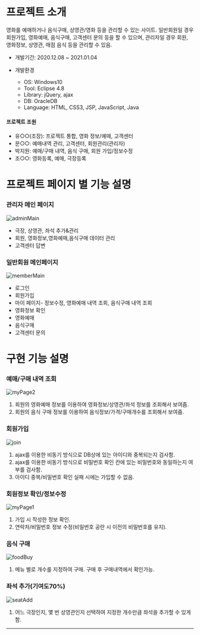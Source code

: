 
# 프로젝트 소개
영화를 예매하거나 음식구매, 상영관/영화 등을 관리할 수 있는 사이트.
일반회원일 경우 회원가입, 영화예매, 음식구매, 고객센터 문의 등을 할 수 있으며, 관리자일 경우 회원, 영화정보, 상영관, 매점 음식 등을 관리할 수 있음.

* 개발기간: 2020.12.08 ~ 2021.01.04

* 개발환경
  + OS: Windows10
  + Tool: Eclipse 4.8
  + Library: jQuery, ajax
  + DB: OracleDB
  + Language: HTML, CSS3, JSP, JavaScript, Java

#### 프로젝트 조원
+ 유○○(조장): 프로젝트 통합, 영화 정보/예매, 고객센터
+ 문○○: 예매내역 관리, 고객센터, 회원관리(관리자)
+ 박지원: 예매/구매 내역, 음식 구매, 회원 가입/정보수정
+ 조○○: 영화등록, 예매, 극장등록

# 프로젝트 페이지 별 기능 설명

### 관리자 메인 페이지
![adminMain](https://user-images.githubusercontent.com/59616321/109939040-ff89be80-7d13-11eb-8484-5c132ac7a7f2.png)
+ 극장, 상영관, 좌석 추가&관리
+ 회원, 영화정보,영화예매,음식구매 데이터 관리
+ 고객센터 답변

### 일반회원 메인페이지
![memberMain](https://user-images.githubusercontent.com/59616321/109939050-01538200-7d14-11eb-8991-e264af8a112b.png)
+ 로그인
+ 회원가입
+ 마이 페이지- 정보수정, 영화예매 내역 조회, 음식구매 내역 조회
+ 영화정보 확인
+ 영화예매
+ 음식구매
+ 고객센터 문의


# 구현 기능 설명
### 예매/구매 내역 조회
![myPage2](https://user-images.githubusercontent.com/59616321/109915706-9bf09880-7cf5-11eb-8761-8ea2c1ce0faa.png)
1. 회원의 영화예매 정보를 이용하여 영화정보/상영관/좌석 정보를 조회해서 보여줌.
2. 회원의 음식 구매 정보를 이용하여 음식정보/가격/구매개수를 조회해서 보여줌.

### 회원가입
![join](https://user-images.githubusercontent.com/59616321/109917342-7fa22b00-7cf8-11eb-92b2-2cea9d17cc9d.png)
1. ajax를 이용한 비동기 방식으로 DB상에 있는 아이디와 중복되는지 검사함.
2. ajax를 이용한 비동기 방식으로 비밀번호 확인 칸에 있는 비밀번호와 동일하는지 여부를 검사함.
3. 아이디 중복/비밀번호 확인 실패 시에는 가입할 수 없음.

### 회원정보 확인/정보수정
![myPage1](https://user-images.githubusercontent.com/59616321/109917594-f2aba180-7cf8-11eb-99a0-f94fef07b8bd.png)
1. 가입 시 작성한 정보 확인.
2. 연락처/비밀번호 정보 수정(비밀번호 공란 시 이전의 비밀번호를 유지).

### 음식 구매
![foodBuy](https://user-images.githubusercontent.com/59616321/109913330-1ff45180-7cf1-11eb-8206-b3dcd2d0d045.png)
1. 메뉴 별로 개수를 지정하여 구매. 구매 후 구매내역에서 확인가능.

### 좌석 추가(기여도70%)
![seatAdd](https://user-images.githubusercontent.com/59616321/109915707-9d21c580-7cf5-11eb-925c-d680971911bd.png)
1. 어느 극장인지, 몇 번 상영관인지 선택하여 지정한 개수만큼 좌석을 추가할 수 있게 함.

---------
